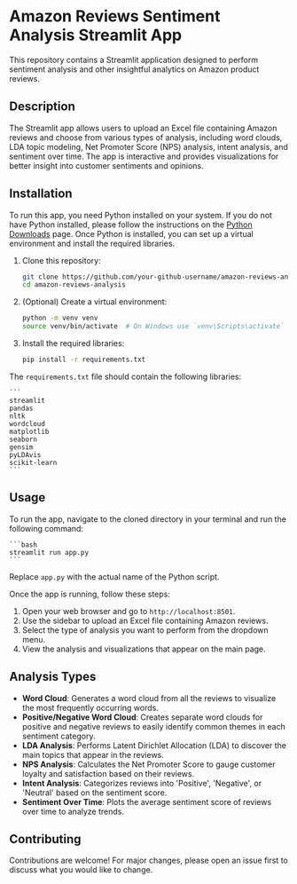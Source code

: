# Amazon Reviews Sentiment Analysis Streamlit App

This repository contains a Streamlit application designed to perform sentiment analysis and other insightful analytics on Amazon product reviews.

## Description

The Streamlit app allows users to upload an Excel file containing Amazon reviews and choose from various types of analysis, including word clouds, LDA topic modeling, Net Promoter Score (NPS) analysis, intent analysis, and sentiment over time. The app is interactive and provides visualizations for better insight into customer sentiments and opinions.

## Installation

To run this app, you need Python installed on your system. If you do not have Python installed, please follow the instructions on the [Python Downloads](https://www.python.org/downloads/) page. Once Python is installed, you can set up a virtual environment and install the required libraries.

1. Clone this repository:

    ```bash
    git clone https://github.com/your-github-username/amazon-reviews-analysis.git
    cd amazon-reviews-analysis
    ```

2. (Optional) Create a virtual environment:

    ```bash
    python -m venv venv
    source venv/bin/activate  # On Windows use `venv\Scripts\activate`
    ```

3. Install the required libraries:

    ```bash
    pip install -r requirements.txt
    ```

The `requirements.txt` file should contain the following libraries:

    ```
    streamlit
    pandas
    nltk
    wordcloud
    matplotlib
    seaborn
    gensim
    pyLDAvis
    scikit-learn
    ```

## Usage

To run the app, navigate to the cloned directory in your terminal and run the following command:

    ```bash
    streamlit run app.py
    ```

Replace `app.py` with the actual name of the Python script.

Once the app is running, follow these steps:

1. Open your web browser and go to `http://localhost:8501`.
2. Use the sidebar to upload an Excel file containing Amazon reviews.
3. Select the type of analysis you want to perform from the dropdown menu.
4. View the analysis and visualizations that appear on the main page.

## Analysis Types

- **Word Cloud**: Generates a word cloud from all the reviews to visualize the most frequently occurring words.
- **Positive/Negative Word Cloud**: Creates separate word clouds for positive and negative reviews to easily identify common themes in each sentiment category.
- **LDA Analysis**: Performs Latent Dirichlet Allocation (LDA) to discover the main topics that appear in the reviews.
- **NPS Analysis**: Calculates the Net Promoter Score to gauge customer loyalty and satisfaction based on their reviews.
- **Intent Analysis**: Categorizes reviews into 'Positive', 'Negative', or 'Neutral' based on the sentiment score.
- **Sentiment Over Time**: Plots the average sentiment score of reviews over time to analyze trends.

## Contributing

Contributions are welcome! For major changes, please open an issue first to discuss what you would like to change.
